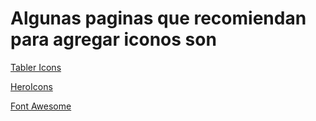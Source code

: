 # Algunas paginas que recomiendan para agregar iconos son 

[Tabler Icons](https://tablericons.com/)

[HeroIcons](https://heroicons.com/)

[Font Awesome](https://fontawesome.com/icons)


